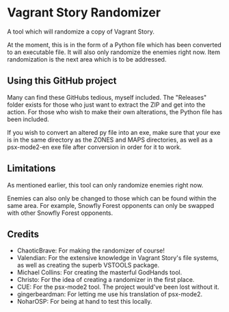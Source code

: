 # Vagrant Story Randomizer
A tool which will randomize a copy of Vagrant Story.

At the moment, this is in the form of a Python file which has been converted to an executable file. It will also only randomize the enemies right now. Item randomization is the next area which is to be addressed.
## Using this GitHub project
Many can find these GitHubs tedious, myself included. The "Releases" folder exists for those who just want to extract the ZIP and get into the action. For those who wish to make their own alterations, the Python file has been included.

If you wish to convert an altered py file into an exe, make sure that your exe is in the same directory as the ZONES and MAPS directories, as well as a psx-mode2-en exe file after conversion in order for it to work. 
## Limitations
As mentioned earlier, this tool can only randomize enemies right now. 

Enemies can also only be changed to those which can be found within the same area. For example, Snowfly Forest opponents can only be swapped with other Snowfly Forest opponents.   
## Credits
* ChaoticBrave: For making the randomizer of course!
* Valendian: For the extensive knowledge in Vagrant Story's file systems, as well as creating the superb VSTOOLS package.
* Michael Collins: For creating the masterful GodHands tool.
* Christo: For the idea of creating a randomizer in the first place.
* CUE: For the psx-mode2 tool. The project would've been lost without it.
* gingerbeardman: For letting me use his translation of psx-mode2.
* NoharOSP: For being at hand to test this locally.
